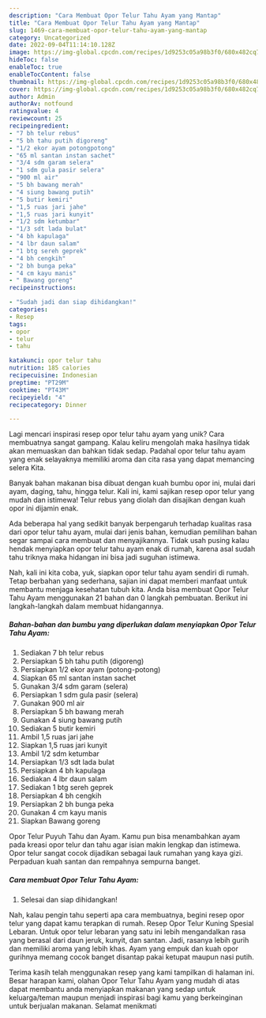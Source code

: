 ```yaml
---
description: "Cara Membuat Opor Telur Tahu Ayam yang Mantap"
title: "Cara Membuat Opor Telur Tahu Ayam yang Mantap"
slug: 1469-cara-membuat-opor-telur-tahu-ayam-yang-mantap
category: Uncategorized
date: 2022-09-04T11:14:10.128Z
image: https://img-global.cpcdn.com/recipes/1d9253c05a98b3f0/680x482cq70/opor-telur-tahu-ayam-foto-resep-utama.jpg
hideToc: false
enableToc: true
enableTocContent: false
thumbnail: https://img-global.cpcdn.com/recipes/1d9253c05a98b3f0/680x482cq70/opor-telur-tahu-ayam-foto-resep-utama.jpg
cover: https://img-global.cpcdn.com/recipes/1d9253c05a98b3f0/680x482cq70/opor-telur-tahu-ayam-foto-resep-utama.jpg
author: Admin
authorAv: notfound
ratingvalue: 4
reviewcount: 25
recipeingredient:
- "7 bh telur rebus"
- "5 bh tahu putih digoreng"
- "1/2 ekor ayam potongpotong"
- "65 ml santan instan sachet"
- "3/4 sdm garam selera"
- "1 sdm gula pasir selera"
- "900 ml air"
- "5 bh bawang merah"
- "4 siung bawang putih"
- "5 butir kemiri"
- "1,5 ruas jari jahe"
- "1,5 ruas jari kunyit"
- "1/2 sdm ketumbar"
- "1/3 sdt lada bulat"
- "4 bh kapulaga"
- "4 lbr daun salam"
- "1 btg sereh geprek"
- "4 bh cengkih"
- "2 bh bunga peka"
- "4 cm kayu manis"
- " Bawang goreng"
recipeinstructions:

- "Sudah jadi dan siap dihidangkan!"
categories:
- Resep
tags:
- opor
- telur
- tahu

katakunci: opor telur tahu 
nutrition: 185 calories
recipecuisine: Indonesian
preptime: "PT29M"
cooktime: "PT43M"
recipeyield: "4"
recipecategory: Dinner

---
```





Lagi mencari inspirasi resep opor telur tahu ayam yang unik? Cara membuatnya sangat gampang. Kalau keliru mengolah maka hasilnya tidak akan memuaskan dan bahkan tidak sedap. Padahal opor telur tahu ayam yang enak selayaknya memiliki aroma dan cita rasa yang dapat memancing selera Kita.





Banyak bahan makanan bisa dibuat dengan kuah bumbu opor ini, mulai dari ayam, daging, tahu, hingga telur. Kali ini, kami sajikan resep opor telur yang mudah dan istimewa! Telur rebus yang diolah dan disajikan dengan kuah opor ini dijamin enak.

Ada beberapa hal yang sedikit banyak berpengaruh terhadap kualitas rasa dari opor telur tahu ayam, mulai dari jenis bahan, kemudian pemilihan bahan segar sampai cara membuat dan menyajikannya. Tidak usah pusing kalau hendak menyiapkan opor telur tahu ayam enak di rumah, karena asal sudah tahu triknya maka hidangan ini bisa jadi suguhan istimewa.






Nah, kali ini kita coba, yuk, siapkan opor telur tahu ayam sendiri di rumah. Tetap berbahan yang sederhana, sajian ini dapat memberi manfaat untuk membantu menjaga kesehatan tubuh kita. Anda bisa membuat Opor Telur Tahu Ayam menggunakan 21 bahan dan 0 langkah pembuatan. Berikut ini langkah-langkah dalam membuat hidangannya.

<!--inarticleads1-->

##### Bahan-bahan dan bumbu yang diperlukan dalam menyiapkan Opor Telur Tahu Ayam:

1. Sediakan 7 bh telur rebus
1. Persiapkan 5 bh tahu putih (digoreng)
1. Persiapkan 1/2 ekor ayam (potong-potong)
1. Siapkan 65 ml santan instan sachet
1. Gunakan 3/4 sdm garam (selera)
1. Persiapkan 1 sdm gula pasir (selera)
1. Gunakan 900 ml air
1. Persiapkan 5 bh bawang merah
1. Gunakan 4 siung bawang putih
1. Sediakan 5 butir kemiri
1. Ambil 1,5 ruas jari jahe
1. Siapkan 1,5 ruas jari kunyit
1. Ambil 1/2 sdm ketumbar
1. Persiapkan 1/3 sdt lada bulat
1. Persiapkan 4 bh kapulaga
1. Sediakan 4 lbr daun salam
1. Sediakan 1 btg sereh geprek
1. Persiapkan 4 bh cengkih
1. Persiapkan 2 bh bunga peka
1. Gunakan 4 cm kayu manis
1. Siapkan  Bawang goreng


Opor Telur Puyuh Tahu dan Ayam. Kamu pun bisa menambahkan ayam pada kreasi opor telur dan tahu agar isian makin lengkap dan istimewa. Opor telur sangat cocok dijadikan sebagai lauk rumahan yang kaya gizi. Perpaduan kuah santan dan rempahnya sempurna banget. 

<!--inarticleads2-->

##### Cara membuat Opor Telur Tahu Ayam:


1. Selesai dan siap dihidangkan!

Nah, kalau pengin tahu seperti apa cara membuatnya, begini resep opor telur yang dapat kamu terapkan di rumah. Resep Opor Telur Kuning Spesial Lebaran. Untuk opor telur lebaran yang satu ini lebih mengandalkan rasa yang berasal dari daun jeruk, kunyit, dan santan. Jadi, rasanya lebih gurih dan memiliki aroma yang lebih khas. Ayam yang empuk dan kuah opor gurihnya memang cocok banget disantap pakai ketupat maupun nasi putih. 

Terima kasih telah menggunakan resep yang kami tampilkan di halaman ini. Besar harapan kami, olahan Opor Telur Tahu Ayam yang mudah di atas dapat membantu anda menyiapkan makanan yang sedap untuk keluarga/teman maupun menjadi inspirasi bagi kamu yang berkeinginan untuk berjualan makanan. Selamat menikmati
